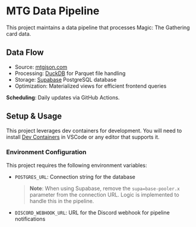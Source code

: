 # MTG Data Pipeline

This project maintains a data pipeline that processes Magic: The Gathering card data.

## Data Flow
- Source: [mtgjson.com](https://mtgjson.com/)
- Processing: [DuckDB](https://duckdb.org/) for Parquet file handling
- Storage: [Supabase](https://supabase.com/) PostgreSQL database
- Optimization: Materialized views for efficient frontend queries

**Scheduling**: Daily updates via GitHub Actions.

## Setup & Usage
This project leverages dev containers for development. You will need to install [Dev Containers](https://marketplace.visualstudio.com/items?itemName=ms-vscode-remote.remote-containers) in VSCode or any editor that supports it. 

### Environment Configuration
This project requires the following environment variables:
- `POSTGRES_URL`: Connection string for the database
  > **Note**: When using Supabase, remove the `supa=base-pooler.x` parameter from the connection URL. Logic is implemented to handle this in the pipeline.
- `DISCORD_WEBHOOK_URL`: URL for the Discord webhook for pipeline notifications
